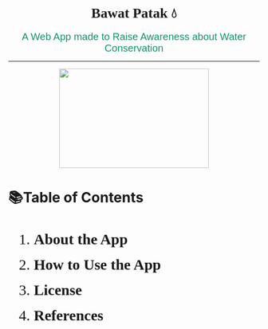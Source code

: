 <link rel="stylesheet" href="https://fonts.googleapis.com/css2?family=Poppins&display=swap"/>


<h1 style="font-family: Verdana;"><center>Bawat Patak 💧</center></h1>
<p><center style="color: #159364; font-family: Helvetica; font-size: 20px;">A Web App made to Raise Awareness about Water Conservation</center></p>

***


<center><img src='https://media3.giphy.com/media/2cDWhvYHsO6y74PFwH/giphy.gif?cid=ecf05e470pftyv8wwzocrfesbkmc5u1d8o92w5ka9y46wa55&ep=v1_stickers_search&rid=giphy.gif&ct=s' height=200px width=300px></center>


# 📚Table of Contents

<ol style="font-size:30px; font-family:verdana; line-height: 1.7em">
    <li><strong>About the App</strong></li>
    <li><strong>How to Use the App</strong></li>
    <li><strong>License</strong></li>
    <li><strong>References</strong></li>
</ol>
